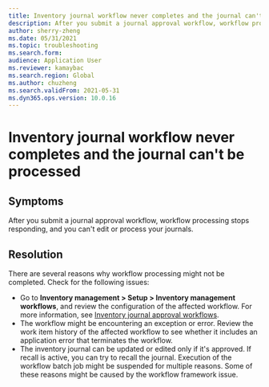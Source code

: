 ```yaml
---
title: Inventory journal workflow never completes and the journal can't be processed
description: After you submit a journal approval workflow, workflow processing stops responding, and you can't edit or process your journals.
author: sherry-zheng
ms.date: 05/31/2021
ms.topic: troubleshooting
ms.search.form: 
audience: Application User
ms.reviewer: kamaybac
ms.search.region: Global
ms.author: chuzheng
ms.search.validFrom: 2021-05-31
ms.dyn365.ops.version: 10.0.16
---
```



# Inventory journal workflow never completes and the journal can't be processed

## Symptoms

After you submit a journal approval workflow, workflow processing stops responding, and you can't edit or process your journals.

## Resolution

There are several reasons why workflow processing might not be completed. Check for the following issues:

- Go to **Inventory management &gt; Setup &gt; Inventory management workflows**, and review the configuration of the affected workflow. For more information, see [Inventory journal approval workflows](/dynamics365/supply-chain/inventory/inventory-journal-workflow.md).
- The workflow might be encountering an exception or error. Review the work item history of the affected workflow to see whether it includes an application error that terminates the workflow.
- The inventory journal can be updated or edited only if it's approved. If recall is active, you can try to recall the journal. Execution of the workflow batch job might be suspended for multiple reasons. Some of these reasons might be caused by the workflow framework issue.
